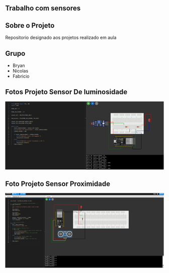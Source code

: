 ## Trabalho com sensores

## Sobre o Projeto
Repositorio designado aos projetos realizado em aula

## Grupo
- Bryan
- Nicolas
- Fabricio



## Fotos Projeto Sensor De luminosidade
![alt text](<Sensor de luminosidade wokwi.png>)



## Foto Projeto Sensor Proximidade
![alt text](<Ultrasonico.png>)





